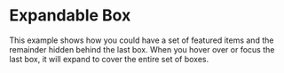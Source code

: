 # Expandable Box

This example shows how you could have a set of featured items and the remainder hidden behind the last box. When you hover over or focus the last box, it will expand to cover the entire set of boxes.
